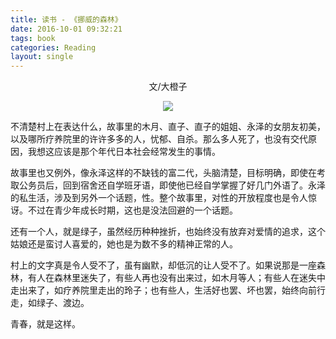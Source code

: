 ```yaml
---
title: 读书 - 《挪威的森林》
date: 2016-10-01 09:32:21
tags: book
categories: Reading
layout: single
---
```


<center>文/大橙子

![](https://tobyqin.github.io/images/nwdsl.jpg)

</center>

不清楚村上在表达什么，故事里的木月、直子、直子的姐姐、永泽的女朋友初美，以及哪所疗养院里的许许多多的人，忧郁、自杀。那么多人死了，也没有交代原因，我想这应该是那个年代日本社会经常发生的事情。

<!-- more -->

故事里也又例外，像永泽这样的不缺钱的富二代，头脑清楚，目标明确，即使在考取公务员后，回到宿舍还自学班牙语，即使他已经自学掌握了好几门外语了。永泽的私生活，涉及到另外一个话题，性。整个故事里，对性的开放程度也是令人惊讶。不过在青少年成长时期，这也是没法回避的一个话题。

还有一个人，就是绿子，虽然经历种种挫折，也始终没有放弃对爱情的追求，这个姑娘还是蛮讨人喜爱的，她也是为数不多的精神正常的人。

村上的文字真是令人受不了，虽有幽默，却低沉的让人受不了。如果说那是一座森林，有人在森林里迷失了，有些人再也没有出来过，如木月等人；有些人在迷失中走出来了，如疗养院里走出的玲子；也有些人，生活好也罢、坏也罢，始终向前行走，如绿子、渡边。

青春，就是这样。

